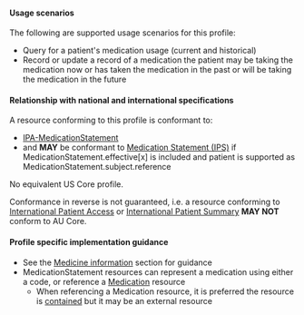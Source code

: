 #### Usage scenarios

The following are supported usage scenarios for this profile:

- Query for a patient's medication usage (current and historical)
- Record or update a record of a medication the patient may be taking the medication now or has taken the medication in the past or will be taking the medication in the future


#### Relationship with national and international specifications

A resource conforming to this profile is conformant to:
- [IPA-MedicationStatement](http://hl7.org/fhir/uv/ipa/StructureDefinition/ipa-medicationstatement)
- and **MAY** be conformant to [Medication Statement (IPS)](http://hl7.org/fhir/uv/ips/StructureDefinition/MedicationStatement-uv-ips) if MedicationStatement.effective[x] is included and patient is supported as MedicationStatement.subject.reference

No equivalent US Core profile.

Conformance in reverse is not guaranteed, i.e. a resource conforming to [International Patient Access](https://build.fhir.org/ig/HL7/fhir-ipa) or [International Patient Summary](http://build.fhir.org/ig/HL7/fhir-ips) **MAY NOT** conform to AU Core.


#### Profile specific implementation guidance
- See the [Medicine information](guidance.html#medicine-information) section for guidance 
- MedicationStatement resources can represent a medication using either a code, or reference a [Medication](http://hl7.org/fhir/R4/medication.html) resource
  - When referencing a Medication resource, it is preferred the resource is [contained](http://hl7.org/fhir/R4/references.html#contained) but it may be an external resource
